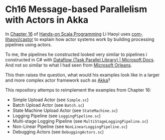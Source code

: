 # Ch16 Message-based Parallelism with Actors in Akka

In [Chapter 16](https://github.com/handsonscala/handsonscala/issues/16) of [Hands-on Scala Programming](https://www.handsonscala.com/) Li Haoyi uses [com-lihaoyi/castor](https://github.com/com-lihaoyi/castor) to explain how actor systems work by building processing pipelines using actors.

To me, the pipelines he constructed looked very similar to pipelines i constructed in C# with [Dataflow (Task Parallel Library) | Microsoft Docs](https://docs.microsoft.com/en-us/dotnet/standard/parallel-programming/dataflow-task-parallel-library). And not so similar to what I had seen from [Microsoft Orleans](https://dotnet.github.io/orleans/).

This then raises the question, what would his examples look like in a larger and more complex actor framework such as [Akka](https://akka.io/)?

This repository attemps to reimplement the examples from Chapter 16:

- Simple Upload Actor (see `Simple.sc`)
- Batch Upload Actor (see `Batch.sc`)
- State Machine Upload Actor (see `StateMachine.sc`)
- Logging Pipeline (see `LoggingPipeline.sc`)
- Multi-stage Logging Pipeline (see `MultiStageLoggingPipeline.sc`)
- Non-Linear Pipeline (see `NonLinearLoggingPipeline.sc`)
- Debugging Actors (see `DebuggingActors.sc`)